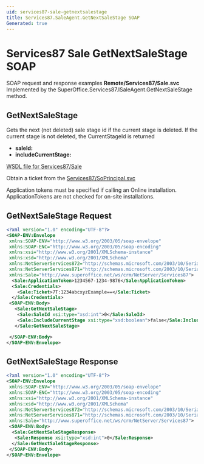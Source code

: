 ```yaml
---
uid: services87-sale-getnextsalestage
title: Services87.SaleAgent.GetNextSaleStage SOAP
Generated: true
---
```


# Services87 Sale GetNextSaleStage SOAP

SOAP request and response examples **Remote/Services87/Sale.svc**
Implemented by the <see cref="M:SuperOffice.Services87.ISaleAgent.GetNextSaleStage">SuperOffice.Services87.ISaleAgent.GetNextSaleStage</see> method.

## GetNextSaleStage

Gets the next (not deleted) sale stage id if the current stage is deleted. If the current stage is not deleted, the CurrentStageId is returned

* **saleId:** 
* **includeCurrentStage:** 



[WSDL file for Services87/Sale](../Services87-Sale.md)

Obtain a ticket from the [Services87/SoPrincipal.svc](../SoPrincipal/index.md)

Application tokens must be specified if calling an Online installation. ApplicationTokens are not checked for on-site installations.

## GetNextSaleStage Request

```xml
<?xml version="1.0" encoding="UTF-8"?>
<SOAP-ENV:Envelope
 xmlns:SOAP-ENV="http://www.w3.org/2003/05/soap-envelope"
 xmlns:SOAP-ENC="http://www.w3.org/2003/05/soap-encoding"
 xmlns:xsi="http://www.w3.org/2001/XMLSchema-instance"
 xmlns:xsd="http://www.w3.org/2001/XMLSchema"
 xmlns:NetServerServices872="http://schemas.microsoft.com/2003/10/Serialization/Arrays"
 xmlns:NetServerServices871="http://schemas.microsoft.com/2003/10/Serialization/"
 xmlns:Sale="http://www.superoffice.net/ws/crm/NetServer/Services87">
  <Sale:ApplicationToken>1234567-1234-9876</Sale:ApplicationToken>
  <Sale:Credentials>
    <Sale:Ticket>7T:1234abcxyzExample==</Sale:Ticket>
  </Sale:Credentials>
 <SOAP-ENV:Body>
   <Sale:GetNextSaleStage>
    <Sale:SaleId xsi:type="xsd:int">0</Sale:SaleId>
    <Sale:IncludeCurrentStage xsi:type="xsd:boolean">false</Sale:IncludeCurrentStage>
   </Sale:GetNextSaleStage>

 </SOAP-ENV:Body>
</SOAP-ENV:Envelope>

```


## GetNextSaleStage Response

```xml
<?xml version="1.0" encoding="UTF-8"?>
<SOAP-ENV:Envelope
 xmlns:SOAP-ENV="http://www.w3.org/2003/05/soap-envelope"
 xmlns:SOAP-ENC="http://www.w3.org/2003/05/soap-encoding"
 xmlns:xsi="http://www.w3.org/2001/XMLSchema-instance"
 xmlns:xsd="http://www.w3.org/2001/XMLSchema"
 xmlns:NetServerServices872="http://schemas.microsoft.com/2003/10/Serialization/Arrays"
 xmlns:NetServerServices871="http://schemas.microsoft.com/2003/10/Serialization/"
 xmlns:Sale="http://www.superoffice.net/ws/crm/NetServer/Services87">
 <SOAP-ENV:Body>
  <Sale:GetNextSaleStageResponse>
   <Sale:Response xsi:type="xsd:int">0</Sale:Response>
  </Sale:GetNextSaleStageResponse>
 </SOAP-ENV:Body>
</SOAP-ENV:Envelope>

```

